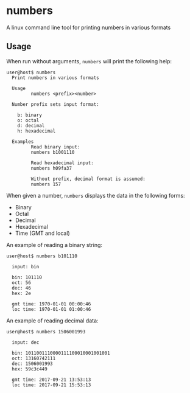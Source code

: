 # numbers
A linux command line tool for printing numbers in various formats

## Usage
When run without arguments, `numbers` will print the following help:

    user@host$ numbers
      Print numbers in various formats

      Usage
             numbers <prefix><number>

      Number prefix sets input format:

        b: binary
        o: octal
        d: decimal
        h: hexadecimal

      Examples
             Read binary input:
             numbers b1001110

             Read hexadecimal input:
             numbers h09fa37

             Without prefix, decimal format is assumed:
             numbers 157

When given a number, `numbers` displays the data in the following forms:

  * Binary
  * Octal
  * Decimal
  * Hexadecimal
  * Time (GMT and local)


An example of reading a binary string:

    user@host$ numbers b101110

      input: bin

      bin: 101110
      oct: 56
      dec: 46
      hex: 2e

      gmt time: 1970-01-01 00:00:46
      loc time: 1970-01-01 01:00:46

An example of reading decimal data:

    user@host$ numbers 1506001993

      input: dec

      bin: 1011001110000111100010001001001
      oct: 13160742111
      dec: 1506001993
      hex: 59c3c449

      gmt time: 2017-09-21 13:53:13
      loc time: 2017-09-21 15:53:13
